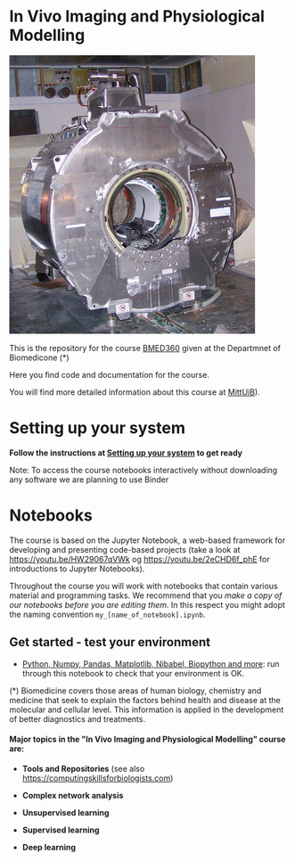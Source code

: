 # In Vivo Imaging and Physiological Modelling

![BMED360 image](./assets/bmed360_logo.jpg)

This is the repository for the course [BMED360](https://www.uib.no/en/course/BMED360) given at the Departmnet of Biomedicone (*)



Here you find code and documentation for the course. 

You will find more detailed information about 
this course at [MittUiB](http://mitt.uib.no/course/17428)).

# Setting up your system

**Follow the instructions at [Setting up your system](setup.md) to get ready**

Note: To access the course notebooks interactively without downloading any software we are planning to use Binder


# Notebooks
The course is based on the Jupyter Notebook, a web-based framework for developing and presenting code-based projects (take a look at https://youtu.be/HW29067qVWk og https://youtu.be/2eCHD6f_phE for introductions to Jupyter Notebooks).

Throughout the course you will work with notebooks that contain various material and programming tasks. We recommend that you *make a copy of our notebooks before you are editing them*. In this respect you might adopt the naming convention `my_[name_of_notebook].ipynb`.


## Get started - test your environment
* [Python, Numpy, Pandas, Matplotlib, Nibabel, Biopython and more](notebooks/0.0-test.ipynb): run through this notebook to check that your environment is OK.




(*) Biomedicine covers those areas of human biology, chemistry and medicine that seek to explain the factors behind health and disease at the molecular and cellular level. This information is applied in the development of better diagnostics and treatments.


#### Major topics in the "In Vivo Imaging and Physiological Modelling" course are:


- **Tools and Repositories**  (see also https://computingskillsforbiologists.com)


- **Complex network analysis**  


- **Unsupervised learning**


- **Supervised learning**


- **Deep learning**
